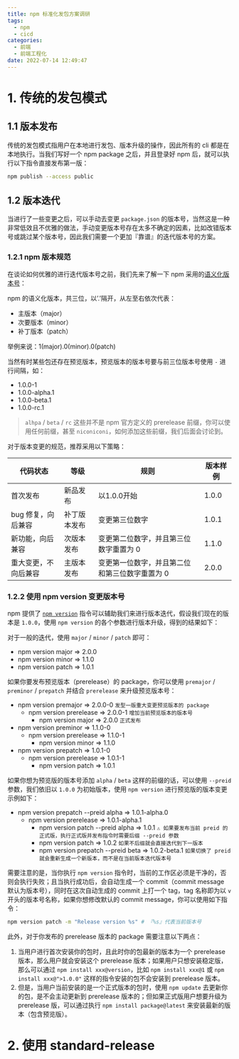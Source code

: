 ```yaml
---
title: npm 标准化发包方案调研
tags:
  - npm
  - cicd
categories:
  - 前端
  - 前端工程化
date: 2022-07-14 12:49:47
---
```


# 1. 传统的发包模式

## 1.1 版本发布

传统的发包模式指用户在本地进行发包、版本升级的操作，因此所有的 cli 都是在本地执行。当我们写好一个 npm package 之后，并且登录好 npm 后，就可以执行以下指令直接发布第一版：

```sh
npm publish --access public
```

## 1.2 版本迭代

当进行了一些变更之后，可以手动去变更 `package.json` 的版本号，当然这是一种非常低效且不优雅的做法，手动变更版本号存在太多不确定的因素，比如改错版本号或跳过某个版本号，因此我们需要一个更加『靠谱』的迭代版本号的方案。

### 1.2.1 npm 版本规范

在谈论如何优雅的进行迭代版本号之前，我们先来了解一下 npm 采用的[语义化版本号](https://docs.npmjs.com/about-semantic-versioning)：

npm 的语义化版本，共三位，以’.’隔开，从左至右依次代表：

- 主版本（major）
- 次要版本（minor）
- 补丁版本（patch）

举例来说：1(major).0(minor).0(patch)

当然有时某些包还存在预览版本，预览版本的版本号要与前三位版本号使用 `-` 进行间隔，如：

- 1.0.0-1
- 1.0.0-alpha.1
- 1.0.0-beta.1
- 1.0.0-rc.1

> `alhpa` / `beta` / `rc` 这些并不是 npm 官方定义的 prerelease 前缀，你可以使用任何前缀，甚至 `niconiconi`，如何添加这些前缀，我们后面会讨论到。

对于版本变更的规范，推荐采用以下策略：

| 代码状态             | 等级         | 规则                                           | 版本样例 |
| -------------------- | ------------ | ---------------------------------------------- | -------- |
| 首次发布             | 新品发布     | 以1.0.0开始                                    | 1.0.0    |
| bug 修复，向后兼容   | 补丁版本发布 | 变更第三位数字                                 | 1.0.1    |
| 新功能，向后兼容     | 次版本发布   | 变更第二位数字，并且第三位数字重置为 0         | 1.1.0    |
| 重大变更，不向后兼容 | 主版本发布   | 变更第一位数字，并且第二位和第三位数字重置为 0 | 2.0.0    |

### 1.2.2 使用 npm version 变更版本号

npm 提供了 [`npm version`](https://docs.npmjs.com/cli/v6/commands/npm-version) 指令可以辅助我们来进行版本迭代，假设我们现在的版本是 `1.0.0`，使用 `npm version` 的各个参数进行版本升级，得到的结果如下：

对于一般的迭代，使用 `major` / `minor` / `patch` 即可：

- npm version major => 2.0.0
- npm version minor => 1.1.0
- npm version patch => 1.0.1

如果你要发布预览版本（prerelease）的 package，你可以使用 `premajor` / `preminor` / `prepatch` 并结合 `prerelease` 来升级预览版本号：

- npm version premajor => 2.0.0-0 `发型一版重大变更预览版本的 package`
	- npm version prerelease => 2.0.0-1 `增加当前预览版本的版本号`
		- npm version major => 2.0.0 `正式发布`
- npm version preminor => 1.1.0-0
	- npm version prerelease => 1.1.0-1
		- npm version minor => 1.1.0
- npm version prepatch => 1.0.1-0
	- npm version prerelease => 1.0.1-1
		- npm version patch => 1.0.1

如果你想为预览版的版本号添加 `alpha` / `beta` 这样的前缀的话，可以使用 `--preid` 参数，我们依旧以 `1.0.0`  为初始版本，使用 `npm version` 进行预览版的版本变更示例如下：

- npm version prepatch --preid alpha => 1.0.1-alpha.0
	- npm version prerelease  => 1.0.1-alpha.1
		- npm version patch --preid alpha => 1.0.1 `⚠️ 如果要发布当前 preid 的正式版，执行正式版并发布指令时需要后缀 --preid 参数`
		- npm version patch => 1.0.2 `如果不后缀就会直接迭代到下一版本`
		- npm version prepatch --preid beta => 1.0.2-beta.1 `如果切换了 preid 就会重新生成一个新版本，而不是在当前版本迭代版本号`

需要注意的是，当你执行 `npm version` 指令时，当前的工作区必须是干净的，否则会执行失败；且当执行成功后，会自动生成一个 commit（commit message 默认为版本号），同时在这次自动生成的 commit 上打一个 tag，tag 名称即为以 `v` 开头的版本号名称，如果你想修改默认的 commit message，你可以使用如下指令：

```sh
npm version patch -m "Release version %s" # 『%s』代表当前版本号
```

此外，对于你发布的 prerelease 版本的 package 需要注意以下两点：

1. 当用户进行首次安装你的包时，且此时你的包最新的版本为一个 prerelease 版本，那么用户就会安装这个 prerelease 版本；如果用户只想安装稳定版，那么可以通过 `npm install xxx@version`，比如 `npm install xxx@1` 或 `npm install xxx@">1.0.0"` 这样的指令安装的包不会安装到 prerelease 版本。
2. 但是，当用户当前安装的是一个正式版本的包时，使用 `npm update` 去更新你的包，是不会主动更新到 prerelease 版本的；但如果正式版用户想要升级为 prerelease 版，可以通过执行 `npm install package@latest` 来安装最新的版本（包含预览版）。

# 2. 使用 standard-release